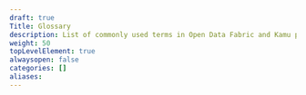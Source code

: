 ```yaml
---
draft: true
Title: Glossary
description: List of commonly used terms in Open Data Fabric and Kamu projects
weight: 50
topLevelElement: true
alwaysopen: false
categories: []
aliases:
---
```


